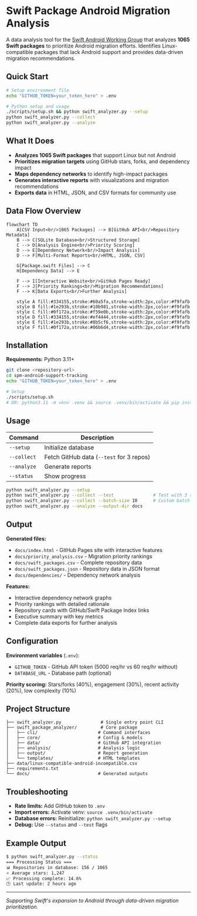 # Swift Package Android Migration Analysis

A data analysis tool for the [Swift Android Working Group](https://www.swift.org/android-workgroup/) that analyzes **1065 Swift packages** to prioritize Android migration efforts. Identifies Linux-compatible packages that lack Android support and provides data-driven migration recommendations.

## Quick Start

```bash
# Setup environment file
echo "GITHUB_TOKEN=your_token_here" > .env

# Python setup and usage
./scripts/setup.sh && python swift_analyzer.py --setup
python swift_analyzer.py --collect
python swift_analyzer.py --analyze
```

## What It Does

- **Analyzes 1065 Swift packages** that support Linux but not Android
- **Prioritizes migration targets** using GitHub stars, forks, and dependency impact
- **Maps dependency networks** to identify high-impact packages
- **Generates interactive reports** with visualizations and migration recommendations
- **Exports data** in HTML, JSON, and CSV formats for community use

## Data Flow Overview

```mermaid
flowchart TD
    A[CSV Input<br/>1065 Packages] --> B[GitHub API<br/>Repository Metadata]
    B --> C[SQLite Database<br/>Structured Storage]
    C --> D[Analysis Engine<br/>Priority Scoring]
    D --> E[Dependency Network<br/>Impact Analysis]
    D --> F[Multi-Format Reports<br/>HTML, JSON, CSV]
    
    G[Package.swift Files] --> C
    H[Dependency Data] --> E
    
    F --> I[Interactive Website<br/>GitHub Pages Ready]
    F --> J[Priority Rankings<br/>Migration Recommendations]
    F --> K[Data Exports<br/>Further Analysis]
    
    style A fill:#334155,stroke:#60a5fa,stroke-width:2px,color:#f9fafb
    style B fill:#1e293b,stroke:#10b981,stroke-width:2px,color:#f9fafb
    style C fill:#0f172a,stroke:#f59e0b,stroke-width:2px,color:#f9fafb
    style D fill:#334155,stroke:#ef4444,stroke-width:2px,color:#f9fafb
    style E fill:#1e293b,stroke:#8b5cf6,stroke-width:2px,color:#f9fafb
    style F fill:#0f172a,stroke:#06b6d4,stroke-width:2px,color:#f9fafb
```

## Installation

**Requirements:** Python 3.11+

```bash
git clone <repository-url>
cd spm-android-support-tracking
echo "GITHUB_TOKEN=your_token_here" > .env

# Setup
./scripts/setup.sh
# OR: python3.11 -m venv .venv && source .venv/bin/activate && pip install -r requirements.txt
```

## Usage

| Command | Description |
|---------|-------------|
| `--setup` | Initialize database |
| `--collect` | Fetch GitHub data (`--test` for 3 repos) |
| `--analyze` | Generate reports |
| `--status` | Show progress |

```bash
python swift_analyzer.py --setup
python swift_analyzer.py --collect --test               # Test with 3 repos
python swift_analyzer.py --collect --batch-size 10      # Custom batch size
python swift_analyzer.py --analyze --output-dir docs
```

## Output

**Generated files:**
- `docs/index.html` - GitHub Pages site with interactive features
- `docs/priority_analysis.csv` - Migration priority rankings
- `docs/swift_packages.csv` - Complete repository data
- `docs/swift_packages.json` - Repository data in JSON format
- `docs/dependencies/` - Dependency network analysis

**Features:**
- Interactive dependency network graphs
- Priority rankings with detailed rationale
- Repository cards with GitHub/Swift Package Index links
- Executive summary with key metrics
- Complete data exports for further analysis

## Configuration

**Environment variables** (`.env`):
- `GITHUB_TOKEN` - GitHub API token (5000 req/hr vs 60 req/hr without)
- `DATABASE_URL` - Database path (optional)

**Priority scoring:** Stars/forks (40%), engagement (30%), recent activity (20%), low complexity (10%)

## Project Structure

```
├── swift_analyzer.py               # Single entry point CLI
├── swift_package_analyzer/         # Core package
│   ├── cli/                       # Command interfaces
│   ├── core/                      # Config & models
│   ├── data/                      # GitHub API integration
│   ├── analysis/                  # Analysis logic
│   ├── output/                    # Report generation
│   └── templates/                 # HTML templates
├── data/linux-compatible-android-incompatible.csv
├── requirements.txt
└── docs/                          # Generated outputs
```

## Troubleshooting

- **Rate limits:** Add GitHub token to `.env`
- **Import errors:** Activate venv: `source .venv/bin/activate`  
- **Database errors:** Reinitialize: `python swift_analyzer.py --setup`
- **Debug:** Use `--status` and `--test` flags

## Example Output

```bash
$ python swift_analyzer.py --status
=== Processing Status ===
📊 Repositories in database: 156 / 1065
⭐ Average stars: 1,247
📈 Processing complete: 14.6%
🕒 Last update: 2 hours ago
```

---

*Supporting Swift's expansion to Android through data-driven migration prioritization.*